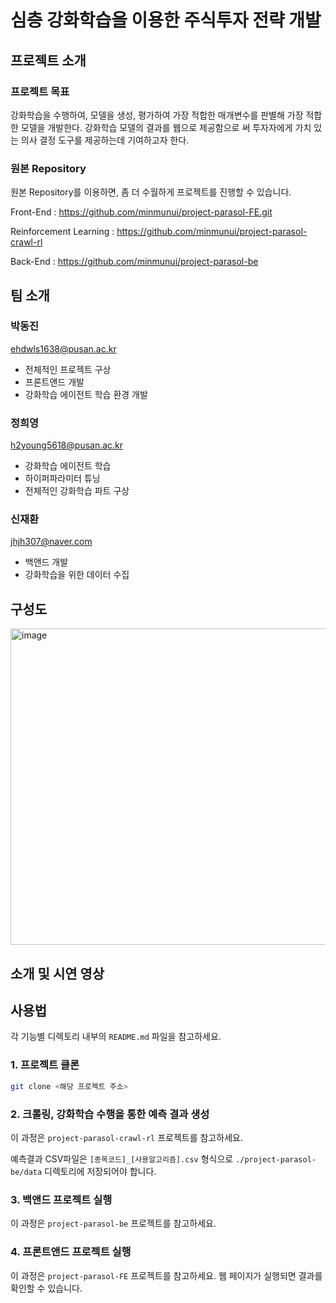 # 심층 강화학습을 이용한 주식투자 전략 개발

## 프로젝트 소개

### 프로젝트 목표
강화학습을 수행하여, 모델을 생성, 평가하여 가장 적합한 매개변수를 판별해 가장 적합한 모델을 개발한다. 강화학습 모델의 결과를 웹으로 제공함으로 써 투자자에게 가치 있는 의사 결정 도구를 제공하는데 기여하고자 한다.
### 원본 Repository
원본 Repository를 이용하면, 좀 더 수월하게 프로젝트를 진행할 수 있습니다.

Front-End : https://github.com/minmunui/project-parasol-FE.git

Reinforcement Learning : https://github.com/minmunui/project-parasol-crawl-rl

Back-End : https://github.com/minmunui/project-parasol-be
## 팀 소개
### 박동진
ehdwls1638@pusan.ac.kr
- 전체적인 프로젝트 구상
- 프론트앤드 개발
- 강화학습 에이전트 학습 환경 개발
### 정희영
h2young5618@pusan.ac.kr
- 강화학습 에이전트 학습
- 하이퍼파라미터 튜닝
- 전체적인 강화학습 파트 구상
### 신재환
jhjh307@naver.com
- 백앤드 개발
- 강화학습을 위한 데이터 수집
## 구성도
<img width="506" alt="image" src="https://github.com/pnucse-capstone/capstone-2023-1-30/assets/82745129/b4a032eb-54f3-483c-bb84-57a12556abfd">

## 소개 및 시연 영상

## 사용법

각 기능별 디렉토리 내부의 `README.md` 파일을 참고하세요.
### 1. 프로젝트 클론

```bash
git clone <해당 프로젝트 주소>
```

### 2. 크롤링, 강화학습 수행을 통한 예측 결과 생성
이 과정은 `project-parasol-crawl-rl` 프로젝트를 참고하세요.

예측결과 CSV파일은 `[종목코드]_[사용알고리즘].csv` 형식으로 `./project-parasol-be/data` 디렉토리에 저장되어야 합니다.


### 3. 백앤드 프로젝트 실행
이 과정은 `project-parasol-be` 프로젝트를 참고하세요.

### 4. 프론트앤드 프로젝트 실행
이 과정은 `project-parasol-FE` 프로젝트를 참고하세요.
웹 페이지가 실행되면 결과를 확인할 수 있습니다.
